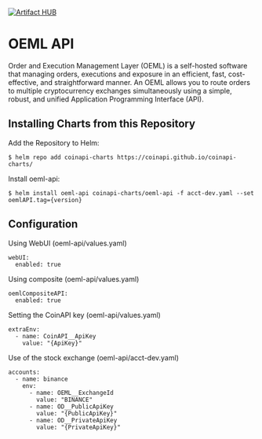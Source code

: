 [![Artifact HUB](https://img.shields.io/endpoint?url=https://artifacthub.io/badge/repository/coinapi)](https://artifacthub.io/packages/search?repo=coinapi)

# OEML API

Order and Execution Management Layer (OEML) is a self-hosted software that managing orders, executions and exposure in an efficient, fast, cost-effective, and straightforward manner. An OEML allows you to route orders to multiple cryptocurrency exchanges simultaneously using a simple, robust, and unified Application Programming Interface (API).

## Installing Charts from this Repository

Add the Repository to Helm:

```console
$ helm repo add coinapi-charts https://coinapi.github.io/coinapi-charts/
```

Install oeml-api:

```console
$ helm install oeml-api coinapi-charts/oeml-api -f acct-dev.yaml --set oemlAPI.tag={version}
```

## Configuration

Using WebUI (oeml-api/values.yaml)

```console
webUI:
  enabled: true
```

Using composite (oeml-api/values.yaml)

```console
oemlCompositeAPI:
  enabled: true
```

Setting the CoinAPI key (oeml-api/values.yaml)

```console
extraEnv:
  - name: CoinAPI__ApiKey
    value: "{ApiKey}"
```    

Use of the stock exchange (oeml-api/acct-dev.yaml)

```console
accounts:
  - name: binance
    env:
      - name: OEML__ExchangeId
        value: "BINANCE"
      - name: OD__PublicApiKey
        value: "{PublicApiKey}"
      - name: OD__PrivateApiKey
        value: "{PrivateApiKey}"
```
